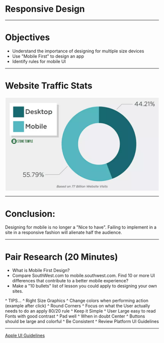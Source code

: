 # Responsive Design

---

# Objectives
- Understand the importance of designing for multiple size devices
- Use "Mobile First" to design an app
- Identify rules for mobile UI

---

# Website Traffic Stats

![inline](img/stats.png)


---

# Conclusion:
Designing for mobile is no longer a "Nice to have".  Failing to implement in a site in a responsive fashion will alienate half the audience.

---

# Pair Research (20 Minutes)
- What is Mobile First Design?
- Compare SouthWest.com to mobile.southwest.com. Find 10 or more UI differences that contribute to a better mobile experience?
- Make a "10 bullets" list of lesson you could apply to designing your own sites.

^ TIPS...
^ Right Size Graphics
^ Change colors when performing action (example after click)
^ Round Corners
^ Focus on what the User actually needs to do an apply 80/20 rule
^ Keep it Simple
^ User Large easy to read Fonts with good contrast
^ Pad well
^ When in doubt Center
^ Buttons should be large and colorful
^ Be Consistent
^ Review Platform UI Guidelines

---
[Apple UI Guidelines](https://developer.apple.com/design/tips/)

